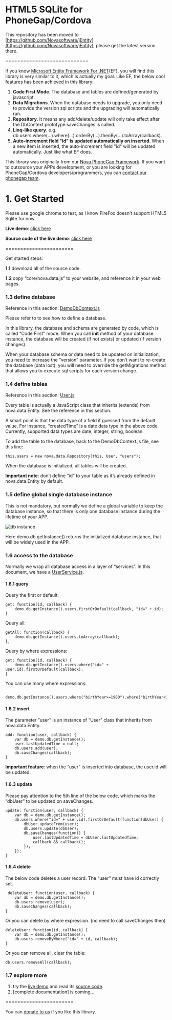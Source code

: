 HTML5 SQLite for PhoneGap/Cordova
===========

This repository has been moved to [https://github.com/Novasoftware/jEntity](https://github.com/Novasoftware/jEntity), please get the latest version there.

============================

If you know [Microsoft Entity Framework For .NET](http://msdn.microsoft.com/en-us/data/ef.aspx)(EF), you will find this library is very similar to it, which is actually my goal. Like EF, the below cool features has been achieved in this library:

1. **Code First Mode**. The database and tables are defined/generated by javascript.
1. **Data Migrations**. When the database needs to upgrade, you only need to provide the version sql scripts and the upgrading will automatically run.
1. **Repository**. It means any add/delete/update will only take effect after the DbContext.prototype.saveChanges is called.
1. **Linq-like query**. e.g. db.users.where(...).where(...).orderBy(...).thenBy(...).toArray(callback).
1. **Auto-increment field "id" is updated automatically on inserted**. When a new item is inserted, the auto-increment field "id" will be updated automatically. Just like what EF does.

This library was originally from our [Nova PhoneGap Framework](http://cordova.codeplex.com). If you want to outsource your APPs development, or you are looking for PhoneGap/Cordova developers/programmers, you can [contact our phonegap team](http://www.novasoftware.com/ContactUs.aspx?utm_source=githubsqlite&utm_medium=phonegap&utm_campaign=leo).


# 1. Get Started
Please use google chrome to test, as I know FireFox doesn’t support HTML5 Sqlite for now. 

**Live demo**: [click here](http://sandbox.runjs.cn/show/pekbd9zb)

**Source code of the live demo**: [click here]( https://github.com/leotsai/html5sqlite/tree/master/demos/user%20management)



=======================

Get started steps:

**1.1** download all of the source code.

**1.2** copy “core/nova.data.js” to your website, and reference it in your web pages.

### 1.3 define database
Reference in this section: [DemoDbContext.js](https://github.com/leotsai/html5sqlite/blob/master/demos/user%20management/www/js/demo/02.DemoDbContext.js)

Please refer to  to see how to define a database. 

In this library, the database and schema are generated by code, which is called “Code First” mode. When you call **init** method of your database instance, the database will be created (if not exists) or updated (if version changes). 

When your database schema or data need to be updated on initialization, you need to increase the “version” parameter. If you don’t want to re-create the database (data lost), you will need to override the getMigrations method that allows you to execute sql scripts for each version change. 

### 1.4 define tables
Reference in this section: [User.js]( https://github.com/leotsai/html5sqlite/blob/master/demos/user%20management/www/js/demo/02.User.js)

Every table is actually a JavaScript class that inherits (extends) from nova.data.Entity. See the reference in this section.

A smart point is that the data type of a field if guessed from the default value. For instance, “createdTime” is a date data type in the above code. Currently, supported data types are date, integer, string, boolean.

To add the table to the database, back to the DemoDbContext.js file, see this line:

    this.users = new nova.data.Repository(this, User, "users");

When the database is initialized, all tables will be created.

**Important note**: don’t define “id” to your table as it’s already defined in nova.data.Entity by default.

### 1.5 define global single database instance
This is not mandatory, but normally we define a global variable to keep the database instance, so that there is only one database instance during the lifetime of your APP.

![db instance](https://raw.github.com/leotsai/html5sqlite/master/demos/user%20management/res/global-db-instance.jpg)

Here demo.db.getInstance() returns the initialized database instance, that will be widely used in the APP.

### 1.6 access to the database

Normally we wrap all database access in a layer of “services”. In this document, we have a [UserService.js](https://github.com/leotsai/html5sqlite/blob/master/demos/user%20management/www/js/demo/02.UserService.js).

#### 1.6.1 query

Query the first or default:

    get: function(id, callback) {
        demo.db.getInstance().users.firstOrDefault(callback, "id=" + id);
    }

Query all:

    getAll: function(callback) {
        demo.db.getInstance().users.toArray(callback);
    },

Query by where expressions:

    get: function(id, callback) {
        demo.db.getInstance().users.where("id=" + user.id).firstOrDefault(callback);
    }

You can use many where expressions:

	 demo.db.getInstance().users.where("birthYear>=1980").where("birthYear<1990").toArray(callback);


#### 1.6.2 insert

The parameter “user” is an instance of “User” class that inherits from nova.data.Entity. 

    add: function(user, callback) {
        var db = demo.db.getInstance();
        user.lastUpdatedTime = null;
        db.users.add(user);
        db.saveChanges(callback);
    }

**Important feature**: when the “user” is inserted into database, the user.id will be updated. 

#### 1.6.3 update

Please pay attention to the 5th line of the below code, which marks the “dbUser” to be updated on saveChanges.

    update: function(user, callback) {
        var db = demo.db.getInstance();
        db.users.where("id=" + user.id).firstOrDefault(function(dbUser) {
            dbUser.updateFrom(user);
            db.users.update(dbUser);
            db.saveChanges(function() {
                user.lastUpdatedTime = dbUser.lastUpdatedTime;
                callback && callback();
            });
        });
    }

#### 1.6.4 delete

The below code deletes a user record. The “user” must have id correctly set.

	 deleteUser: function(user, callback) {
        var db = demo.db.getInstance();
        db.users.remove(user);
        db.saveChanges(callback);
    }

Or you can delete by where expression. (no need to call saveChanges then)

    deleteUser: function(id, callback) {
        var db = demo.db.getInstance();
        db.users.removeByWhere("id=" + id, callback);
    }

Or you can remove all, clear the table:

	db.users.removeAll(callback);

### 1.7 explore more

1. try the [live demo](http://sandbox.runjs.cn/show/pekbd9zb) and read its [source code](https://github.com/leotsai/html5sqlite/tree/master/demos/user%20management).
2. [complete documentation] is coming...

=======================

You can [donate to us](https://www.paypal.com/cgi-bin/webscr?cmd=_donations&business=leo_2010%40msn%2ecn&lc=US&item_name=HTML520%SQLite&no_note=0&currency_code=USD&bn=PP%2dDonationsBF%3abtn_donateCC_LG%2egif%3aNonHostedGuest) if you like this library.


